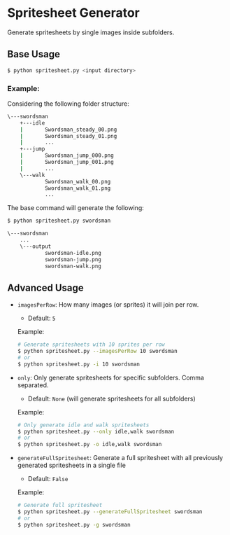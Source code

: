 # Spritesheet Generator

Generate spritesheets by single images inside subfolders.

## Base Usage
```bash
$ python spritesheet.py <input directory>
```

### Example:
Considering the following folder structure:
```bash
\---swordsman
    +---idle
    |       Swordsman_steady_00.png
    |       Swordsman_steady_01.png
    |       ...
    +---jump
    |       Swordsman_jump_000.png
    |       Swordsman_jump_001.png
    |       ...
    \---walk
            Swordsman_walk_00.png
            Swordsman_walk_01.png
            ...
```

The base command will generate the following:
```bash
$ python spritesheet.py swordsman

\---swordsman
    ...
    \---output
            swordsman-idle.png
            swordsman-jump.png
            swordsman-walk.png
```

## Advanced Usage
- `imagesPerRow`: How many images (or sprites) it will join per row. 
  - Default: `5`

  Example: <br />
  ```bash
  # Generate spritesheets with 10 sprites per row
  $ python spritesheet.py --imagesPerRow 10 swordsman
  # or
  $ python spritesheet.py -i 10 swordsman
  ```
- `only`: Only generate spritesheets for specific subfolders. Comma separated.
  - Default: `None` (will generate spritesheets for all subfolders)

  Example: <br />
  ```bash
  # Only generate idle and walk spritesheets
  $ python spritesheet.py --only idle,walk swordsman
  # or
  $ python spritesheet.py -o idle,walk swordsman
  ```
- `generateFullSpritesheet`: Generate a full spritesheet with all previously generated spritesheets in a single file
  - Default: `False`

  Example: <br />
  ```bash
  # Generate full spritesheet
  $ python spritesheet.py --generateFullSpritesheet swordsman
  # or
  $ python spritesheet.py -g swordsman
  ```